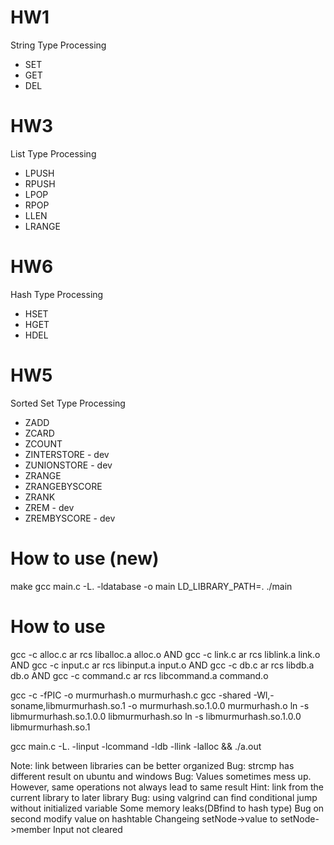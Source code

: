 # HW1
String Type Processing
* SET
* GET
* DEL

# HW3
List Type Processing
* LPUSH
* RPUSH
* LPOP
* RPOP
* LLEN
* LRANGE

# HW6
Hash Type Processing
* HSET
* HGET
* HDEL

# HW5
Sorted Set Type Processing
* ZADD
* ZCARD
* ZCOUNT
* ZINTERSTORE - dev
* ZUNIONSTORE - dev
* ZRANGE
* ZRANGEBYSCORE
* ZRANK
* ZREM - dev
* ZREMBYSCORE - dev

# How to use (new)
make
gcc main.c -L. -ldatabase -o main
LD_LIBRARY_PATH=. ./main

# How to use
gcc -c alloc.c
ar rcs liballoc.a alloc.o
AND
gcc -c link.c
ar rcs liblink.a link.o
AND
gcc -c input.c
ar rcs libinput.a input.o
AND
gcc -c db.c
ar rcs libdb.a db.o
AND
gcc -c command.c
ar rcs libcommand.a command.o

gcc -c -fPIC -o murmurhash.o murmurhash.c
gcc -shared -Wl,-soname,libmurmurhash.so.1 -o murmurhash.so.1.0.0 murmurhash.o
ln -s libmurmurhash.so.1.0.0 libmurmurhash.so
ln -s libmurmurhash.so.1.0.0 libmurmurhash.so.1
<!-- gcc main.c -L. -lmurmurhash -o main_dynamic -->

gcc main.c -L. -linput -lcommand -ldb -llink -lalloc && ./a.out

Note: link between libraries can be better organized
Bug: strcmp has different result on ubuntu and windows
Bug: Values sometimes mess up. However, same operations not always lead to same result
Hint: link from the current library to later library
Bug: using valgrind can find conditional jump without initialized variable
Some memory leaks(DBfind to hash type)
Bug on second modify value on hashtable
Changeing setNode->value to setNode->member
Input not cleared